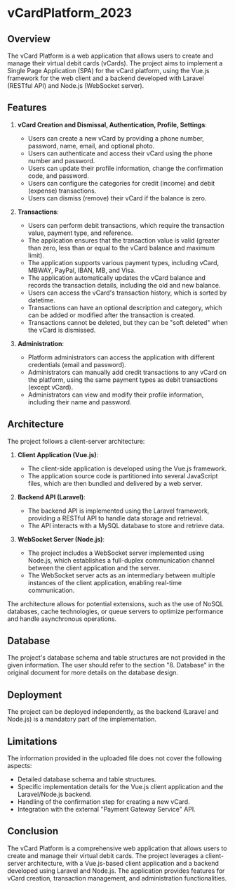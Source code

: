 # vCardPlatform_2023

## Overview

The vCard Platform is a web application that allows users to create and manage their virtual debit cards (vCards). The project aims to implement a Single Page Application (SPA) for the vCard platform, using the Vue.js framework for the web client and a backend developed with Laravel (RESTful API) and Node.js (WebSocket server).

## Features

1. **vCard Creation and Dismissal, Authentication, Profile, Settings**:
   - Users can create a new vCard by providing a phone number, password, name, email, and optional photo.
   - Users can authenticate and access their vCard using the phone number and password.
   - Users can update their profile information, change the confirmation code, and password.
   - Users can configure the categories for credit (income) and debit (expense) transactions.
   - Users can dismiss (remove) their vCard if the balance is zero.

2. **Transactions**:
   - Users can perform debit transactions, which require the transaction value, payment type, and reference.
   - The application ensures that the transaction value is valid (greater than zero, less than or equal to the vCard balance and maximum limit).
   - The application supports various payment types, including vCard, MBWAY, PayPal, IBAN, MB, and Visa.
   - The application automatically updates the vCard balance and records the transaction details, including the old and new balance.
   - Users can access the vCard's transaction history, which is sorted by datetime.
   - Transactions can have an optional description and category, which can be added or modified after the transaction is created.
   - Transactions cannot be deleted, but they can be "soft deleted" when the vCard is dismissed.

3. **Administration**:
   - Platform administrators can access the application with different credentials (email and password).
   - Administrators can manually add credit transactions to any vCard on the platform, using the same payment types as debit transactions (except vCard).
   - Administrators can view and modify their profile information, including their name and password.

## Architecture

The project follows a client-server architecture:

1. **Client Application (Vue.js)**:
   - The client-side application is developed using the Vue.js framework.
   - The application source code is partitioned into several JavaScript files, which are then bundled and delivered by a web server.

2. **Backend API (Laravel)**:
   - The backend API is implemented using the Laravel framework, providing a RESTful API to handle data storage and retrieval.
   - The API interacts with a MySQL database to store and retrieve data.

3. **WebSocket Server (Node.js)**:
   - The project includes a WebSocket server implemented using Node.js, which establishes a full-duplex communication channel between the client application and the server.
   - The WebSocket server acts as an intermediary between multiple instances of the client application, enabling real-time communication.

The architecture allows for potential extensions, such as the use of NoSQL databases, cache technologies, or queue servers to optimize performance and handle asynchronous operations.

## Database

The project's database schema and table structures are not provided in the given information. The user should refer to the section "8. Database" in the original document for more details on the database design.

## Deployment

The project can be deployed independently, as the backend (Laravel and Node.js) is a mandatory part of the implementation.

## Limitations

The information provided in the uploaded file does not cover the following aspects:

- Detailed database schema and table structures.
- Specific implementation details for the Vue.js client application and the Laravel/Node.js backend.
- Handling of the confirmation step for creating a new vCard.
- Integration with the external "Payment Gateway Service" API.

## Conclusion

The vCard Platform is a comprehensive web application that allows users to create and manage their virtual debit cards. The project leverages a client-server architecture, with a Vue.js-based client application and a backend developed using Laravel and Node.js. The application provides features for vCard creation, transaction management, and administration functionalities.

